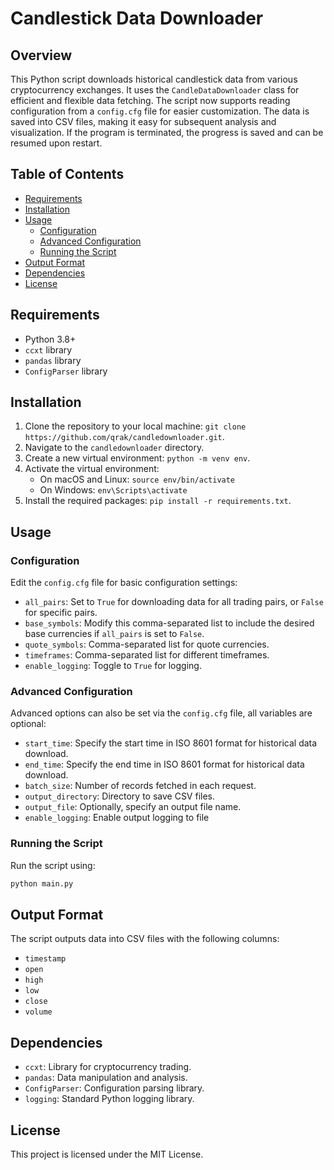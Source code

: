 # Candlestick Data Downloader

## Overview

This Python script downloads historical candlestick data from various cryptocurrency exchanges. It uses the `CandleDataDownloader` class for efficient and flexible data fetching. The script now supports reading configuration from a `config.cfg` file for easier customization. The data is saved into CSV files, making it easy for subsequent analysis and visualization. If the program is terminated, the progress is saved and can be resumed upon restart.

## Table of Contents

- [Requirements](#requirements)
- [Installation](#installation)
- [Usage](#usage)
  - [Configuration](#configuration)
  - [Advanced Configuration](#advanced-configuration)
  - [Running the Script](#running-the-script)
- [Output Format](#output-format)
- [Dependencies](#dependencies)
- [License](#license)

## Requirements

- Python 3.8+
- `ccxt` library
- `pandas` library
- `ConfigParser` library

## Installation

1. Clone the repository to your local machine: `git clone https://github.com/qrak/candledownloader.git`.
2. Navigate to the `candledownloader` directory.
3. Create a new virtual environment: `python -m venv env`.
4. Activate the virtual environment:
   - On macOS and Linux: `source env/bin/activate`
   - On Windows: `env\Scripts\activate`
5. Install the required packages: `pip install -r requirements.txt`.

## Usage

### Configuration

Edit the `config.cfg` file for basic configuration settings:

- `all_pairs`: Set to `True` for downloading data for all trading pairs, or `False` for specific pairs.
- `base_symbols`: Modify this comma-separated list to include the desired base currencies if `all_pairs` is set to `False`.
- `quote_symbols`: Comma-separated list for quote currencies.
- `timeframes`: Comma-separated list for different timeframes.
- `enable_logging`: Toggle to `True` for logging.

### Advanced Configuration

Advanced options can also be set via the `config.cfg` file, all variables are optional:

- `start_time`: Specify the start time in ISO 8601 format for historical data download.
- `end_time`: Specify the end time in ISO 8601 format for historical data download.
- `batch_size`: Number of records fetched in each request.
- `output_directory`: Directory to save CSV files.
- `output_file`: Optionally, specify an output file name.
- `enable_logging`: Enable output logging to file

### Running the Script

Run the script using:

```bash
python main.py
```

## Output Format

The script outputs data into CSV files with the following columns:

- `timestamp`
- `open`
- `high`
- `low`
- `close`
- `volume`

## Dependencies

- `ccxt`: Library for cryptocurrency trading.
- `pandas`: Data manipulation and analysis.
- `ConfigParser`: Configuration parsing library.
- `logging`: Standard Python logging library.

## License

This project is licensed under the MIT License.
